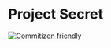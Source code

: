 # Project Secret


[![Commitizen friendly](https://img.shields.io/badge/commitizen-friendly-brightgreen.svg)](http://commitizen.github.io/cz-cli/)